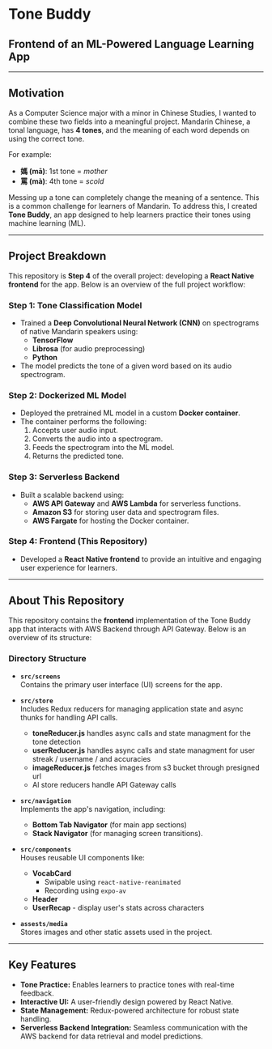 # **Tone Buddy**  
## **Frontend of an ML-Powered Language Learning App**

---

## **Motivation**
As a Computer Science major with a minor in Chinese Studies, I wanted to combine these two fields into a meaningful project. Mandarin Chinese, a tonal language, has **4 tones**, and the meaning of each word depends on using the correct tone.

For example:  
- **媽 (mā)**: 1st tone = *mother*  
- **罵 (mà)**: 4th tone = *scold*  

Messing up a tone can completely change the meaning of a sentence. This is a common challenge for learners of Mandarin. To address this, I created **Tone Buddy**, an app designed to help learners practice their tones using machine learning (ML).

---

## **Project Breakdown**
This repository is **Step 4** of the overall project: developing a **React Native frontend** for the app. Below is an overview of the full project workflow:

### **Step 1: Tone Classification Model**
- Trained a **Deep Convolutional Neural Network (CNN)** on spectrograms of native Mandarin speakers using:
  - **TensorFlow**
  - **Librosa** (for audio preprocessing)
  - **Python**
- The model predicts the tone of a given word based on its audio spectrogram.

### **Step 2: Dockerized ML Model**
- Deployed the pretrained ML model in a custom **Docker container**.
- The container performs the following:
  1. Accepts user audio input.
  2. Converts the audio into a spectrogram.
  3. Feeds the spectrogram into the ML model.
  4. Returns the predicted tone.

### **Step 3: Serverless Backend**
- Built a scalable backend using:
  - **AWS API Gateway** and **AWS Lambda** for serverless functions.
  - **Amazon S3** for storing user data and spectrogram files.
  - **AWS Fargate** for hosting the Docker container.

### **Step 4: Frontend (This Repository)**
- Developed a **React Native frontend** to provide an intuitive and engaging user experience for learners.

---

## **About This Repository**
This repository contains the **frontend** implementation of the Tone Buddy app that interacts with AWS Backend through API Gateway. Below is an overview of its structure:

### **Directory Structure**
- **`src/screens`**  
  Contains the primary user interface (UI) screens for the app.

- **`src/store`**  
  Includes Redux reducers for managing application state and async thunks for handling API calls.
  - **toneReducer.js** handles async calls and state managment for the tone detection
  - **userReducer.js** handles async calls and state managment for user streak / username / and accuracies
  - **imageReducer.js** fetches images from s3 bucket through presigned url
  - Al store reducers handle API Gateway calls

- **`src/navigation`**  
  Implements the app's navigation, including:
  - **Bottom Tab Navigator** (for main app sections)
  - **Stack Navigator** (for managing screen transitions).

- **`src/components`**  
  Houses reusable UI components like:
  - **VocabCard**
      - Swipable using ``react-native-reanimated``
      - Recording using ``expo-av``
  - **Header**
  - **UserRecap** - display user's stats across characters

- **`assests/media`**  
  Stores images and other static assets used in the project.

---

## **Key Features**
- **Tone Practice:** Enables learners to practice tones with real-time feedback.  
- **Interactive UI:** A user-friendly design powered by React Native.  
- **State Management:** Redux-powered architecture for robust state handling.  
- **Serverless Backend Integration:** Seamless communication with the AWS backend for data retrieval and model predictions.

